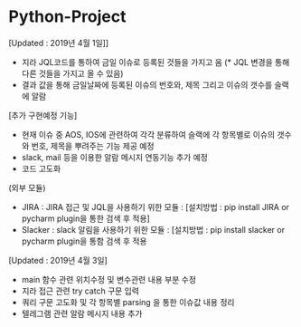 # Python-Project

[Updated : 2019년 4월 1일]]

- 지라 JQL코드를 통하여 금일 이슈로 등록된 것들을 가지고 옴 
(* JQL 변경을 통해 다른 것들을 가지고 올 수 있음)
- 결과 값을 통해 금일날짜에 등록된 이슈의 번호와, 제목 그리고 이슈의 갯수를 슬랙에 알람

[추가 구현예정 기능]

- 현재 이슈 중 AOS, IOS에 관련하여 각각 분류하여 슬랙에 각 항목별로 이슈의 갯수와 번호, 제목을 뿌려주는 기능 제공 예정
- slack, mail 등을 이용한 알람 메시지 연동기능 추가 예정
- 코드 고도화

(외부 모듈)

- JIRA : JIRA 접근 및 JQL을 사용하기 위한 모듈
 : [설치방법 : pip install JIRA or pycharm plugin을 통한 검색 후 적용]
- Slacker : slack 알림을 사용하기 위한 모듈
: [설치방법 : pip install slacker or pycharm plugin을 통함 검색 후 적용

[Updated : 2019년 4월 3일]

- main 함수 관련 위치수정 및 변수관련 내용 부분 수정
- 지라 접근 관련 try catch 구문 입력
- 쿼리 구문 고도화 및 각 항목별 parsing 을 통한 이슈값 내용 정리
- 텔레그램 관련 알람 메시지 내용 추가
